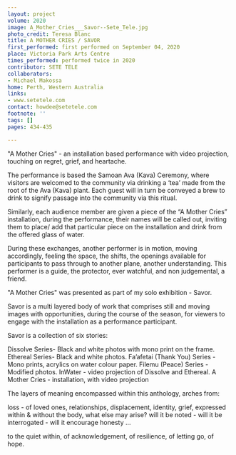 ```yaml
---
layout: project
volume: 2020
image: A_Mother_Cries___Savor--Sete_Tele.jpg
photo_credit: Teresa Blanc
title: A MOTHER CRIES / SAVOR
first_performed: first performed on September 04, 2020
place: Victoria Park Arts Centre
times_performed: performed twice in 2020
contributor: SETE TELE
collaborators:
- Michael Makossa
home: Perth, Western Australia
links:
- www.setetele.com
contact: howdee@setetele.com
footnote: ''
tags: []
pages: 434-435

---
```


"A Mother Cries" - an installation based performance with video projection, touching on regret, grief, and heartache. 

The performance is based the Samoan Ava (Kava) Ceremony, where visitors are welcomed to the community via drinking a ‘tea’ made from the root of the Ava (Kava) plant. Each guest will in turn be conveyed a brew to drink to signify passage into the community via this ritual.

Similarly, each audience member are given a piece of the “A Mother Cries” installation, during the performance, their names will be called out, inviting them to place/ add that particular piece on the installation and drink from the offered glass of water.

During these exchanges, another performer is in motion, moving accordingly, feeling the space, the shifts, the openings available for participants to pass through to another plane, another understanding. This performer is a guide, the protector, ever watchful, and non judgemental, a friend. 

"A Mother Cries" was presented as part of my solo exhibition - Savor. 

Savor is a multi layered body of work that comprises still and moving images with opportunities, during the course of the season, for viewers to engage with the installation as a performance participant.

Savor is a collection of six stories:

Dissolve Series- Black and white photos with mono print on the frame.
Ethereal Series- Black and white photos.
Fa’afetai (Thank You) Series - Mono prints, acrylics on water colour paper.
Filemu (Peace) Series - Modified photos.
InWater - video projection of Dissolve and Ethereal.
A Mother Cries - installation, with video projection 

The layers of meaning encompassed within this anthology, arches from:

loss - of loved ones, relationships, displacement, identity, grief, expressed within & without the body, what else may arise? will it be noted - will it be interrogated - will it encourage honesty ...

to the quiet within, of acknowledgement, of resilience, of letting go, of hope.
